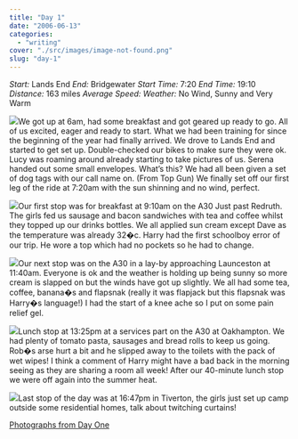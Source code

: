 ```yaml
---
title: "Day 1"
date: "2006-06-13"
categories: 
  - "writing"
cover: "./src/images/image-not-found.png"
slug: "day-1"
---
```


_Start:_ Lands End _End:_ Bridgewater _Start Time:_ 7:20 _End Time:_ 19:10 _Distance:_ 163 miles _Average Speed:_ _Weather:_ No Wind, Sunny and Very Warm

[![](/images/165620647_ece43adfe5_m.jpg)](http://flickr.com/photos/70011121@N00/165620647 "IMG_2222.JPG")We got up at 6am, had some breakfast and got geared up ready to go. All of us excited, eager and ready to start. What we had been training for since the beginning of the year had finally arrived. We drove to Lands End and started to get set up. Double-checked our bikes to make sure they were ok. Lucy was roaming around already starting to take pictures of us. Serena handed out some small envelopes. What’s this? We had all been given a set of dog tags with our call name on. (From Top Gun) We finally set off our first leg of the ride at 7:20am with the sun shinning and no wind, perfect.

[![](/images/165645621_1baa88b513_m.jpg)](http://flickr.com/photos/70011121@N00/165645621 "IMG_2261.JPG")Our first stop was for breakfast at 9:10am on the A30 Just past Redruth. The girls fed us sausage and bacon sandwiches with tea and coffee whilst they topped up our drinks bottles. We all applied sun cream except Dave as the temperature was already 32�c. Harry had the first schoolboy error of our trip. He wore a top which had no pockets so he had to change.

[![](/images/165667703_51f0156c25_m.jpg)](http://flickr.com/photos/70011121@N00/165667703 "IMG_2291.JPG")Our next stop was on the A30 in a lay-by approaching Launceston at 11:40am. Everyone is ok and the weather is holding up being sunny so more cream is slapped on but the winds have got up slightly. We all had some tea, coffee, banana�s and flapsnak (really it was flapjack but this flapsnak was Harry�s language!) I had the start of a knee ache so I put on some pain relief gel.

[![](/images/165674050_c127d7a67c_m.jpg)](http://flickr.com/photos/70011121@N00/165674050 "IMG_2307.JPG")Lunch stop at 13:25pm at a services part on the A30 at Oakhampton. We had plenty of tomato pasta, sausages and bread rolls to keep us going. Rob�s arse hurt a bit and he slipped away to the toilets with the pack of wet wipes! I think a comment of Harry might have a bad back in the morning seeing as they are sharing a room all week! After our 40-minute lunch stop we were off again into the summer heat.

[![](/images/165695370_3cf8a3c013_m.jpg)](http://flickr.com/photos/70011121@N00/165695370 "IMG_2332.JPG")Last stop of the day was at 16:47pm in Tiverton, the girls just set up camp outside some residential homes, talk about twitching curtains!

[Photographs from Day One](http://www.flickr.com/photos/funkylarma/tags/050606/)
